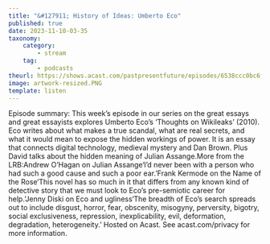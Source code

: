 ```yaml
---
title: "&#127911; History of Ideas: Umberto Eco"
published: true
date: 2023-11-10-03-35
taxonomy:
    category:
        - stream
    tag:
        - podcasts
theurl: https://shows.acast.com/pastpresentfuture/episodes/6538ccc0bc6f9000126947b2
image: artwork-resized.PNG
template: listen
---
```


Episode summary: This week&rsquo;s episode in our series on the great essays and great essayists explores Umberto Eco&rsquo;s &lsquo;Thoughts on Wikileaks&rsquo; (2010). Eco writes about what makes a true scandal, what are real secrets, and what it would mean to expose the hidden workings of power. It is an essay that connects digital technology, medieval mystery and Dan Brown. Plus David talks about the hidden meaning of Julian Assange.More from the LRB:Andrew O&rsquo;Hagan on Julian Assange&lsquo;I&rsquo;d never been with a person who had such a good cause and such a poor ear.&rsquo;Frank Kermode on the Name of the Rose&lsquo;This novel has so much in it that differs from any known kind of detective story that we must look to Eco&rsquo;s pre-semiotic career for help.&rsquo;Jenny Diski on Eco and ugliness&lsquo;The breadth of Eco&rsquo;s search spreads out to include disgust, horror, fear, obscenity, misogyny, perversity, bigotry, social exclusiveness, repression, inexplicability, evil, deformation, degradation, heterogeneity.&rsquo; Hosted on Acast. See acast.com/privacy for more information.
